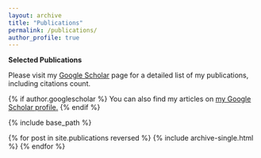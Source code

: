 ```yaml
---
layout: archive
title: "Publications"
permalink: /publications/
author_profile: true
---
```


**Selected Publications**

Please visit my [Google Scholar](https://scholar.google.com.au/citations?user=61Ou1P8AAAAJ&hl=en) page for a detailed list of my publications, including citations count.

{% if author.googlescholar %}
  You can also find my articles on <u><a href="{{author.googlescholar}}">my Google Scholar profile</a>.</u>
{% endif %}

{% include base_path %}

{% for post in site.publications reversed %}
  {% include archive-single.html %}
{% endfor %}
